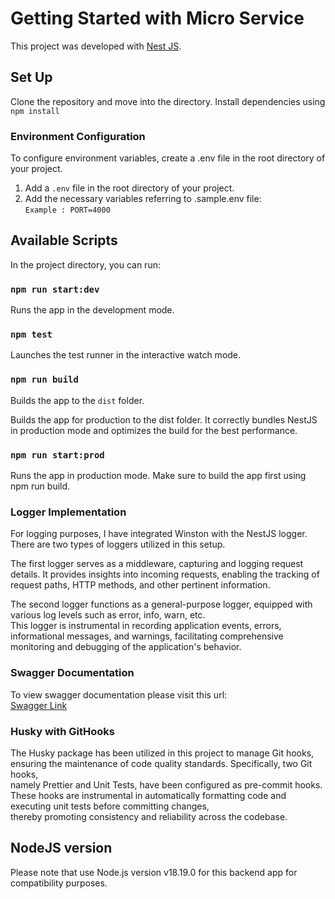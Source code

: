 # Getting Started with Micro Service

This project was developed with [Nest JS](https://docs.nestjs.com/).

## Set Up
Clone the repository and move into the directory.
Install dependencies using `npm install`

### Environment Configuration

To configure environment variables, create a .env file in the root directory of your project.

1. Add a `.env` file in the root directory of your project.
2. Add the necessary variables referring to .sample.env file:\
   `Example : PORT=4000`

## Available Scripts

In the project directory, you can run:

### `npm run start:dev`

Runs the app in the development mode.


### `npm test`

Launches the test runner in the interactive watch mode.

### `npm run build`

Builds the app  to the `dist` folder.

Builds the app for production to the dist folder.
It correctly bundles NestJS in production mode and optimizes the build for the best performance.

### `npm run start:prod`
Runs the app in production mode.
Make sure to build the app first using npm run build.



### Logger Implementation
For logging purposes, I have integrated Winston with the NestJS logger. There are two types of loggers utilized in this setup.

The first logger serves as a middleware, capturing and logging request details. It provides insights into incoming requests, enabling the tracking of request paths, HTTP methods, and other pertinent information.

The second logger functions as a general-purpose logger, equipped with various log levels such as error, info, warn, etc. \
This logger is instrumental in recording application events, errors, informational messages, and warnings, facilitating comprehensive monitoring and debugging of the application's behavior.

### Swagger Documentation
To view swagger documentation please visit this url:\
[Swagger Link](http://localhost:4000/api/v1/swagger-documentation)

### Husky with GitHooks
The Husky package has been utilized in this project to manage Git hooks, \
ensuring the maintenance of code quality standards. Specifically, two Git hooks,\
namely Prettier and Unit Tests, have been configured as pre-commit hooks. \
These hooks are instrumental in automatically formatting code and executing unit tests before committing changes,\
thereby promoting consistency and reliability across the codebase.



## NodeJS version
Please note that use Node.js version v18.19.0 for this backend app for compatibility purposes.


